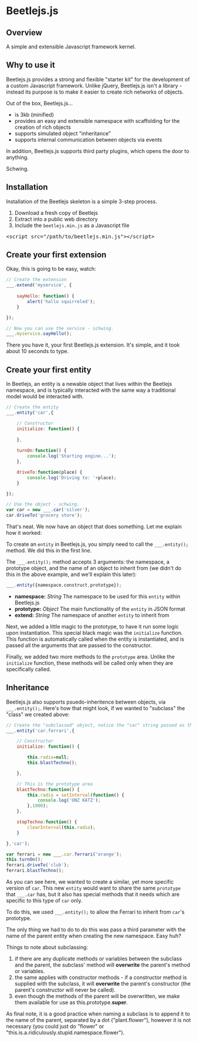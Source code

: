 # Beetlejs.js

## Overview

A simple and extensible Javascript framework kernel.

## Why to use it

Beetlejs.js provides a strong and flexible "starter kit" for the development of a custom Javascript framework. Unlike jQuery, Beetlejs.js isn't a library - instead its purpose is to make it easier to create rich networks of objects.

Out of the box, Beetlejs.js...

- is 3kb (minified)
- provides an easy and extensible namespace with scaffolding for the creation of rich objects
- supports simulated object "inheritance"
- supports internal communication between objects via events

In addition, Beetlejs.js supports third party plugins, which opens the door to anything.

Schwing.

## Installation
Installation of the Beetlejs skeleton is a simple 3-step process.

1. Download a fresh copy of Beetlejs
2. Extract into a public web directory
3. Include the `beetlejs.min.js` as a Javascript file

<pre>&lt;script src="/path/to/beetlejs.min.js"&gt;&lt;/script&gt;</pre>

## Create your first extension

Okay, this is going to be easy, watch:

```javascript
// Create the extension
___.extend('myservice', {
	
	sayHello: function() {
		alert('hallo squirreled');
	}

});

// Now you can use the service - schwing.
___.myservice.sayHello();
```

There you have it, your first Beetlejs.js extension. It's simple, and it took about 10 seconds to type.


## Create your first entity

In Beetlejs, an entity is a newable object that lives within the Beetlejs namespace, and is typically interacted with the same way a traditional model would be interacted with.

```javascript
// Create the entity
___.entity('car',{

	// Constructor
	initialize: function() {
	
	},
	
	turnOn:function() {
		console.log('Starting engine...');
	},

	driveTo:function(place) {
		console.log('Driving to: '+place);
	}

});

// Use the object - schwing.
var car = new ___.car('silver');
car.driveTo('grocery store');
```

That's neat. We now have an object that does something. Let me explain how it worked:

To create an `entity` in Beetlejs.js, you simply need to call the `___.entity();` method. We did this in the first line.

The `___.entity();` method accepts 3 arguments: the namespace, a prototype object, and the name of an object to inherit from (we didn't do this in the above example, and we'll explain this later):

```javascript
___.entity({namespace,construct,prototype});
```

- <b>namespace:</b> <i>String</i> The namespace to be used for this `entity` within Beetlejs.js
- <b>prototype:</b> <i>Object</i> The main functionality of the `entity` in JSON format
- <b>extend:</b> <i>String</i> The namespace of another `entity` to inherit from

Next, we added a little magic to the prototype, to have it run some logic upon instantiation. This special black magic was the `initialize` function. This function is automatically called when the entity is instantiated, and is passed all the arguments that are passed to the constructor.

Finally, we added two more methods to the `prototype` area. Unlike the `initialize` function, these methods will be called only when they are specifically called.

## Inheritance

Beetlejs.js also supports psuedo-inheritence between objects, via `___.entity();`. Here's how that might look, if we wanted to "subclass" the "class" we created above:

```javascript
// Create the "subclassed" object, notice the "car" string passed as the third argument
___.entity('car.ferrari',{

	// Constructor
	initialize: function() {

		this.radio=null;
		this.blastTechno();

	},

	// This is the prototype area
	blastTechno:function() {
		this.radio = setInterval(function() {
			console.log('UNZ KATZ');
		},1000);
	},

	stopTechno:function() {
		clearInterval(this.radio);
	}

},'car');

var ferrari = new ___.car.ferrari('orange');
this.turnOn();
ferrari.driveTo('club'); 
ferrari.blastTechno();
```

As you can see here, we wanted to create a similar, yet more specific version of `car`. This new `entity` would want to share the same `prototype` that `___.car` has, but it also has special methods that it needs which are specific to this type of `car` only.

To do this, we used `___.entity();` to allow the Ferrari to inherit from `car`'s prototype.

The only thing we had to do to do this was pass a third parameter with the name of the parent entity when creating the new namespace. Easy huh?

Things to note about subclassing:

1. if there are any duplicate methods or variables between the subclass and the parent, the subclass' method will <b>overwrite</b> the parent's method or variables.
2. the same applies with constructor methods - if a constructor method is supplied with the subclass, it will <b>overwrite</b> the parent's constructor (the parent's constructor will never be called).
3. even though the methods of the parent will be overwritten, we make them available for use as this.prototype.__super__.<method>

As final note, it is a good practice when naming a subclass is to append it to the name of the parent, separated by a dot ("plant.flower"), however it is not necessary (you could just do "flower" or "this.is.a.ridiculously.stupid.namespace.flower").